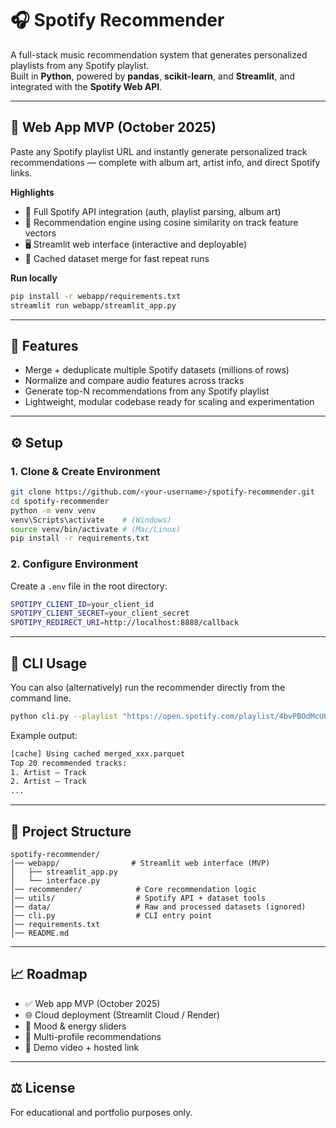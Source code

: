 # 🎧 Spotify Recommender

A full-stack music recommendation system that generates personalized playlists from any Spotify playlist.  
Built in **Python**, powered by **pandas**, **scikit-learn**, and **Streamlit**, and integrated with the **Spotify Web API**.

---

## 🚀 Web App MVP (October 2025)

Paste any Spotify playlist URL and instantly generate personalized track recommendations — complete with album art, artist info, and direct Spotify links.

**Highlights**
- 🎵 Full Spotify API integration (auth, playlist parsing, album art)
- 🧠 Recommendation engine using cosine similarity on track feature vectors
- 🖥️ Streamlit web interface (interactive and deployable)
- 💾 Cached dataset merge for fast repeat runs

**Run locally**
```bash
pip install -r webapp/requirements.txt
streamlit run webapp/streamlit_app.py
```

---

## 🧩 Features
- Merge + deduplicate multiple Spotify datasets (millions of rows)
- Normalize and compare audio features across tracks
- Generate top-N recommendations from any Spotify playlist
- Lightweight, modular codebase ready for scaling and experimentation

---

## ⚙️ Setup

### 1. Clone & Create Environment
```bash
git clone https://github.com/<your-username>/spotify-recommender.git
cd spotify-recommender
python -m venv venv
venv\Scripts\activate    # (Windows)
source venv/bin/activate # (Mac/Linux)
pip install -r requirements.txt
```

### 2. Configure Environment
Create a `.env` file in the root directory:
```bash
SPOTIPY_CLIENT_ID=your_client_id
SPOTIPY_CLIENT_SECRET=your_client_secret
SPOTIPY_REDIRECT_URI=http://localhost:8888/callback
```

---

## 🧠 CLI Usage <a name="cli-usage"></a>
You can also (alternatively) run the recommender directly from the command line.

```bash
python cli.py --playlist "https://open.spotify.com/playlist/4bvPBOdMcU0dVJQqP86upR" --top_n 20
```

Example output:
```bash
[cache] Using cached merged_xxx.parquet
Top 20 recommended tracks:
1. Artist – Track
2. Artist – Track
...
```

---

## 📂 Project Structure
```
spotify-recommender/
│── webapp/                # Streamlit web interface (MVP)
│   ├── streamlit_app.py
│   └── interface.py
│── recommender/            # Core recommendation logic
│── utils/                  # Spotify API + dataset tools
│── data/                   # Raw and processed datasets (ignored)
│── cli.py                  # CLI entry point
│── requirements.txt
│── README.md
```

---

## 📈 Roadmap
- ✅ Web app MVP (October 2025)
- 🌐 Cloud deployment (Streamlit Cloud / Render)
- 🧩 Mood & energy sliders
- 👥 Multi-profile recommendations
- 🎥 Demo video + hosted link

---

## ⚖️ License
For educational and portfolio purposes only.
